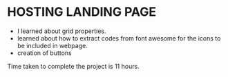 # HOSTING LANDING PAGE

- I learned about grid properties.
- learned about how to extract codes from font awesome for the icons to be included in webpage.
- creation of buttons

Time taken to complete the project is 11 hours.